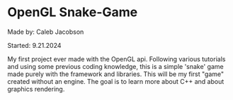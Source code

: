 # OpenGL Snake-Game

Made by: Caleb Jacobson

Started: 9.21.2024

My first project ever made with the OpenGL api. Following various tutorials and using some previous coding knowledge, this is a simple 'snake' game made purely with the framework and libraries.
This will be my first "game" created without an engine. The goal is to learn more about C++ and about graphics rendering.
